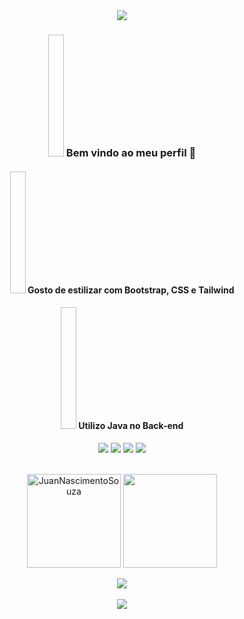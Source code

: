 <div align=center>
<img src="https://capsule-render.vercel.app/api?type=waving&&color=0:00008B,100:a82da8&height=100%&section=header&animation=blink&fontAlignY=90&fontSize=5&fontAlign=5&text=Não%20leia&fontColor=999999&desc=Você%20perdeu&descSize=5&descAlign=95&descAlignY=90" />
</div>

<div align=center>
<h3> <img width = 5%; height = 5%> Bem vindo ao meu perfil 👋</h3>
<h4> <img width = 5%; height = 5%> Gosto de estilizar com Bootstrap, CSS e Tailwind</h4>
<h4> <img width = 5%; height = 5%> Utilizo Java no Back-end</h4>
</div>

<div align="center">
  
  <!-- Work Links -->
  <a href="https://github.com/JuanNascimentoSouza" target="_blank"><img src="https://img.shields.io/badge/GitHub-100000?style=for-the-badge&logo=github&logoColor=white" target="_blank"></a>
  <a href="https://www.linkedin.com/in/juan-nascimento-38769b1b7/" target="_blank"><img src="https://img.shields.io/badge/-LinkedIn-%230077B5?style=for-the-badge&logo=linkedin&logoColor=white" target="_blank"></a>
  <a href="https://instagram.com/juan_n_souza/" target="_blank"><img src="https://img.shields.io/badge/-Instagram-%23E4405F?style=for-the-badge&logo=instagram&logoColor=white" target="_blank"></a>
  <a href="mailto:contato.juan.nascimento.999@gmail.com"><img src="https://img.shields.io/badge/Gmail-D14836?style=for-the-badge&logo=gmail&logoColor=white"></a>
  
 <br>
  
  <div align="center">

<img align="center" height="150px"  src="https://github-readme-stats-git-masterrstaa-rickstaa.vercel.app/api/top-langs?username=JuanNascimentoSouza&show_icons=true&locale=en&layout=compact&theme=dracula" alt="JuanNascimentoSouza"/>
<img align="center" height="150px" src="http://github-readme-streak-stats.herokuapp.com/?user=juannascimentosouza&theme=dracula&date_format=j%20M%5B%20Y%5D&ring=040460&fire=040460&sideNums=040460" />


<br>
<br>
    
<div align="center">
  <img src="https://skillicons.dev/icons?i=java,spring,html,bootstrap,css,js,react,git,github,vscode"></img>
</div>

<br>

<img src="https://media1.giphy.com/media/v1.Y2lkPTc5MGI3NjExY3VjeGhxbHhibTB6cjAxazlxMGtlY2F6cjF5dGQ0cnM5bmh2bXNiaCZlcD12MV9pbnRlcm5hbF9naWZfYnlfaWQmY3Q9Zw/JhUKz1DYkaIpHEV83H/giphy.gif">
